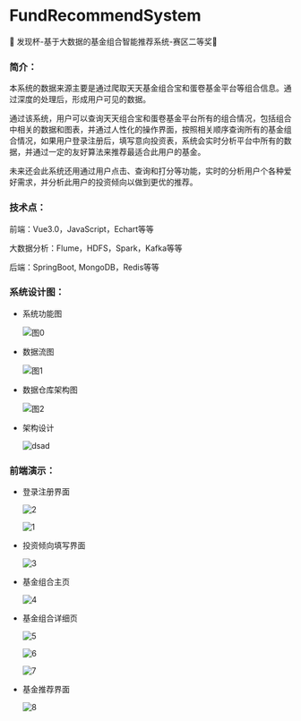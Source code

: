 # FundRecommendSystem

📖 发现杯-基于大数据的基金组合智能推荐系统-赛区二等奖📃

### 简介：

本系统的数据来源主要是通过爬取天天基金组合宝和蛋卷基金平台等组合信息。通过深度的处理后，形成用户可见的数据。

通过该系统，用户可以查询天天组合宝和蛋卷基金平台所有的组合情况，包括组合中相关的数据和图表，并通过人性化的操作界面，按照相关顺序查询所有的基金组合情况，如果用户登录注册后，填写意向投资表，系统会实时分析平台中所有的数据，并通过一定的友好算法来推荐最适合此用户的基金。

未来还会此系统还用通过用户点击、查询和打分等功能，实时的分析用户个各种爱好需求，并分析此用户的投资倾向以做到更优的推荐。

### 技术点：

前端：Vue3.0，JavaScript，Echart等等

大数据分析：Flume，HDFS，Spark，Kafka等等

后端：SpringBoot, MongoDB，Redis等等

### 系统设计图：

- 系统功能图

  ![图0](https://cdn.jsdelivr.net/gh/ThinkingXuan/HexoStaticImage/img/图0.png)

- 数据流图

  ![图1](https://cdn.jsdelivr.net/gh/ThinkingXuan/HexoStaticImage/img/图1.png)

- 数据仓库架构图

  ![图2](https://cdn.jsdelivr.net/gh/ThinkingXuan/HexoStaticImage/img/图2.png)

- 架构设计

  ![dsad](https://cdn.jsdelivr.net/gh/ThinkingXuan/HexoStaticImage/img/dsad.png)

### 前端演示：

- 登录注册界面

  ![2](https://cdn.jsdelivr.net/gh/ThinkingXuan/HexoStaticImage/img/2.png)

  ![1](https://cdn.jsdelivr.net/gh/ThinkingXuan/HexoStaticImage/img/1.png)

- 投资倾向填写界面

  ![3](https://cdn.jsdelivr.net/gh/ThinkingXuan/HexoStaticImage/img/3.png)

- 基金组合主页

  ![4](https://cdn.jsdelivr.net/gh/ThinkingXuan/HexoStaticImage/img/4.png)

- 基金组合详细页

  ![5](https://cdn.jsdelivr.net/gh/ThinkingXuan/HexoStaticImage/img/5.png)

  ![6](https://cdn.jsdelivr.net/gh/ThinkingXuan/HexoStaticImage/img/6.png)

  ![7](https://cdn.jsdelivr.net/gh/ThinkingXuan/HexoStaticImage/img/7.png)

- 基金推荐界面

  ![8](https://cdn.jsdelivr.net/gh/ThinkingXuan/HexoStaticImage/img/8.png)